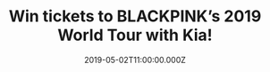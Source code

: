 ---
campaign-uuid: "c-e4ac0c52-73cd-423e-af52-afb25ffb8d4e"
type: "Preview"
category: "Tickets"
date: "2019-05-02T11:00:00.000Z"
end-date: "2019-05-17T22:59:00.000Z"
disable-form: false
is_promoted: true
has_entry_page: true
title: "Win tickets to BLACKPINK’s 2019 World Tour with Kia!"
competition-description: "<p>K-pop superstars BLACKPINK will finally be in the UK’\
  s area for the very first time this May, as their 2019 World Tour with Kia arrives\
  \ on these shores. After making waves in the US with a historic Coachella appearance,\
  \ Jennie, Jisoo, Lisa, and Rosé will bring their fierce pop songs and powerful choreography\
  \ to London’s SSE Arena Wembley on May 22.</p>\n<p> NME and Kia Motors UK are giving\
  \ 10 lucky fans the chance to see them live: Five winners will receive two standing\
  \ tickets each, which include the option to attend soundcheck before the concert\
  \ and a ‘send-off’ at the end. Another five winners, meanwhile, will win two standing\
  \ tickets each, which also come with the option of attending soundcheck.</p>\n<p>Want\
  \ to come along with us? Click below for a chance to win!</p>\n"
hero-header: "Win tickets to BLACKPINK’s 2019 World Tour with Kia!"
terms-confirmation: "N/A"
banner-img: "https://assets.expresslyapp.com/asset-8f27d12b-764b-4db8-bef7-7bca5eff6aaf.jpg"
logo-left-href: "aaa.nme.com"
logo-left-image: "https://assets.expresslyapp.com/asset-fbf88d4f-4314-43b0-bda1-e5ef736f74df.jpg"
logo-left-title: "NME AAA"
bg-image-hero: "https://assets.expresslyapp.com/asset-ecafbac7-4b63-4c8f-a017-cf78b51fe724.jpg"
bg-image-first: "https://assets.expresslyapp.com/asset-acb6f6c1-20f7-42f5-8231-0a7b82d00c71.jpg"
bg-image-second: "https://assets.expresslyapp.com/asset-2fb11dd8-74a9-425d-a6a3-d631b57c72d0.jpg"
bg-image-third: "https://assets.expresslyapp.com/asset-09369232-5aab-4758-bcdc-ad16f026c407.jpg"
section1-content: "<p>K-pop superstars BLACKPINK will finally be in the UK’s area\
  \ for the very first time this May, as their 2019 World Tour with Kia arrives on\
  \ these shores.</p>\n<p>After making waves in the US with a historic Coachella appearance,\
  \ Jennie, Jisoo, Lisa, and Rosé will bring their fierce pop songs and powerful choreography\
  \ to London’s SSE Arena Wembley on May 22. </p>\n"
section2-content: "<p>Want to find out why stars like Halsey, Ariana Grande, and Drake\
  \ have declared their love for the girl group? Here’s your chance - NME and Kia\
  \ Motors UK are giving 10 lucky fans the chance to witness the trailblazing Korean\
  \ girl-group up close.</p>\n<p>\n<p>Five winners will receive two standing tickets\
  \ each, which include the option to attend soundcheck before the concert and a ‘\
  send-off’ at the end. Another five winners, meanwhile, will win two standing tickets\
  \ each, which also come with the option of attending soundcheck.</p>\n"
section3-content: "<p>To be in the running to catch BLACKPINK’s first ever London\
  \ show, fill in the form below.</p>\n<p>Good luck!</p>\n"
entry-title: "Win tickets to BLACKPINK’s 2019 World Tour with Kia!"
entry-content: "<p>Enter the draw to wintickets to BLACKPINK’s 2019 World Tour with\
  \ Kia by completing the form below before 23:59 on the 17th of May 2019.</p>\n"
has-winner: false
prize-description: "Tickets to BLACKPINK’s 2019 World Tour with Kia.\r\n\r\nThere\
  \ will be two prizes (‘Prize A’, and ‘Prize B’). ‘Prize A’: there will be 5 winners\
  \ who will receive 2x standing tickets, which include the option to attend a sound\
  \ check before the concert, and a ‘send off ‘ at the end of the concert. ‘Prize\
  \ B’: there will be 5 winners who will receive 2x standing tickets, which include\
  \ the option to attend a sound check, before the concert."
prize-restrictions: "The winners are responsible for all expenses and travel and accommodation\
  \ arrangements included in the prize, including any necessary travel documents,\
  \ passports and visas."
special-conditions: "Multiple entries are allowed up to one every day. \r\n\r\nWinners\
  \ will be notified by email on or around the 29th April the notification date. Reasonable\
  \ efforts will be made to contact the winner. If the winner cannot be contacted\
  \ within 24 hours, or if the winners are unable to comply with these Competition\
  \ Terms, the Promoter reserves the right to offer the prize to the next eligible\
  \ entrant drawn at random."
country-restrictions:
- "GB"
---